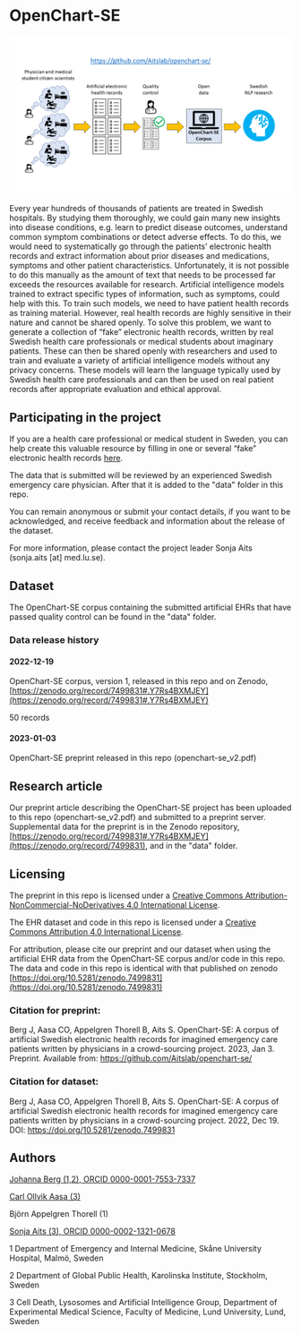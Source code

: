 # OpenChart-SE

![OpenChart-SE project](openchart-se.png)

Every year hundreds of thousands of patients are treated in Swedish hospitals. By studying them thoroughly, we could gain many new insights into disease conditions, e.g. learn to predict disease outcomes, understand common symptom combinations or detect adverse effects. To do this, we would need to systematically go through the patients’ electronic health records and extract information about prior diseases and medications, symptoms and other patient characteristics. Unfortunately, it is not possible to do this manually as the amount of text that needs to be processed far exceeds the resources available for research.
Artificial intelligence models trained to extract specific types of information, such as symptoms, could help with this. To train such models, we need to have patient health records as training material. However, real health records are highly sensitive in their nature and cannot be shared openly. To solve this problem, we want to generate a collection of “fake” electronic health records, written by real Swedish health care professionals or medical students about imaginary patients. These can then be shared openly with researchers and used to train and evaluate a variety of artificial intelligence models without any privacy concerns. These models will learn the language typically used by Swedish health care professionals and can then be used on real patient records after appropriate evaluation and ethical approval.

## Participating in the project
If you are a health care professional or medical student in Sweden, you can help create this valuable resource by filling in one or several “fake” electronic health records [here](http://openchart.noacs.io). 

The data that is submitted will be reviewed by an experienced Swedish emergency care physician. After that it is added to the "data" folder in this repo.

You can remain anonymous or submit your contact details, if you want to be acknowledged, and receive feedback and information about the release of the dataset.

For more information, please contact the project leader Sonja Aits (sonja.aits [at] med.lu.se).

## Dataset

The OpenChart-SE corpus containing the submitted artificial EHRs that have passed quality control can be found in the "data" folder. 

### Data release history
#### 2022-12-19

OpenChart-SE corpus, version 1, released in this repo and on Zenodo, [https://zenodo.org/record/7499831#.Y7Rs4BXMJEY](https://zenodo.org/record/7499831#.Y7Rs4BXMJEY)

50 records


#### 2023-01-03
OpenChart-SE preprint released in this repo (openchart-se_v2.pdf)



## Research article
Our preprint article describing the OpenChart-SE project has been uploaded to this repo (openchart-se_v2.pdf) and submitted to a preprint server. Supplemental data for the preprint is in the Zenodo repository, [https://zenodo.org/record/7499831#.Y7Rs4BXMJEY](https://zenodo.org/record/7499831), and in the "data" folder.

## Licensing


The preprint in this repo is licensed under a
[Creative Commons Attribution-NonCommercial-NoDerivatives 4.0 International License](https://creativecommons.org/licenses/by-nc-nd/4.0/).


The EHR dataset and code in this repo is licensed under a [Creative Commons Attribution 4.0 International License](http://creativecommons.org/licenses/by/4.0/).

For attribution, please cite our preprint and our dataset when using the artificial EHR data from the OpenChart-SE corpus and/or code in this repo. The data and code in this repo is identical with that published on zenodo [https://doi.org/10.5281/zenodo.7499831](https://doi.org/10.5281/zenodo.7499831)

### Citation for preprint:

Berg J, Aasa CO, Appelgren Thorell B, Aits S. OpenChart-SE: A corpus of artificial Swedish electronic health records for imagined emergency care patients written by physicians in a crowd-sourcing project. 2023, Jan 3. Preprint. Available from: https://github.com/Aitslab/openchart-se/

### Citation for dataset:

Berg J, Aasa CO, Appelgren Thorell B, Aits S. OpenChart-SE: A corpus of artificial Swedish electronic health records for imagined emergency care patients written by physicians in a crowd-sourcing project. 2022, Dec 19. DOI: https://doi.org/10.5281/zenodo.7499831



## Authors
[Johanna Berg (1,2), ORCID 0000-0001-7553-7337](https://github.com/tracits)

[Carl Ollvik Aasa (3)](https://github.com/callebalik)

Björn Appelgren Thorell (1)

[Sonja Aits (3), ORCID 0000-0002-1321-0678](https://github.com/SonjaAits)

1 Department of Emergency and Internal Medicine, Skåne University Hospital, Malmö, Sweden

2 Department of Global Public Health, Karolinska Institute, Stockholm, Sweden

3 Cell Death, Lysosomes and Artificial Intelligence Group, Department of Experimental Medical Science, Faculty of Medicine, Lund University, Lund, Sweden


